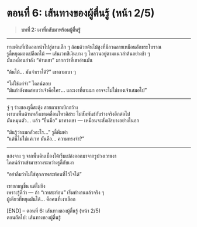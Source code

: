 # ตอนที่ 6: เส้นทางของผู้ตื่นรู้ (หน้า 2/5)

> **บทที่ 2: เงาที่กลับมาพร้อมผู้ตื่นรู้**  

---

ทางเดินที่เปิดออกนำไปสู่ลานเล็ก ๆ ล้อมด้วยต้นไม้สูงที่มีลวดลายเหมือนอักขระโบราณ  
รูดี้หยุดมองเปลือกไม้ — เส้นเวทสีเงินบาง ๆ ไหลวนอยู่ตามแนวลำต้นอย่างช้า ๆ  
มันเหมือนกำลัง “อ่านเขา” มากกว่าที่เขาอ่านมัน

“ต้นไม้... มันจำเราได้?” เขาถามเบา ๆ

“ไม่ใช่แค่จำ” ไคลน์ตอบ  
“มันกำลังทดสอบว่าเจ้าคือใคร... และเงาที่ตามมา อาจจะไม่ใช่ของเจ้าเสมอไป”

---

จู่ ๆ ร่างของรูดี้สะดุ้ง สายตาเขาเบิกกว้าง  
เงาบนพื้นด้านหลังเขาเคลื่อนไหวอิสระ ไม่สัมพันธ์กับร่างจริงอีกต่อไป  
มันหมุนตัว... แล้ว “ยื่นมือ” มาทางเขา — เหมือนจะสัมผัสบางอย่างในอก

“มันรู้ว่าผมกลัวอะไร...” รูดี้พึมพำ  
“แต่นี่ไม่ใช่แค่เวท มันคือ... ความทรงจำ?”

---

แสงจาง ๆ จากพื้นดินเบื้องใต้เริ่มเปล่งออกมาจากรูปวงเวทเงา  
ไคลน์ก้าวเข้ามาขวางระหว่างรูดี้กับเงา

“อย่าลืมว่าไม่ใช่ทุกภาพสะท้อนที่ไว้ใจได้”

เขายกธนูขึ้น แต่ไม่ยิง  
เพราะรู้ดีว่า — ถ้า “เวทสะท้อน” เริ่มทำงานแล้วจริง ๆ  
ผู้เดียวที่หยุดมันได้... คือคนที่เงาเลือก

[END] – ตอนที่ 6: เส้นทางของผู้ตื่นรู้ (หน้า 2/5)  
ตอนถัดไป: เส้นทางของผู้ตื่นรู้
